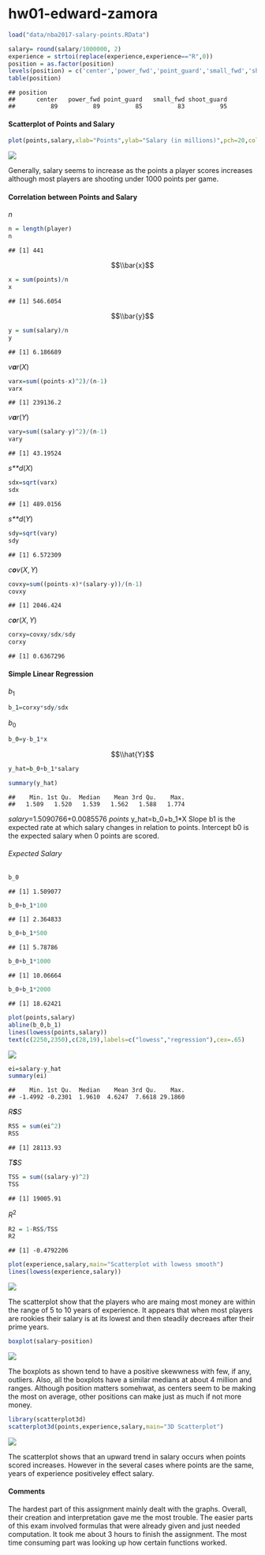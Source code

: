 hw01-edward-zamora
================

``` r
load("data/nba2017-salary-points.RData")
```

``` r
salary= round(salary/1000000, 2)
experience = strtoi(replace(experience,experience=="R",0))
position = as.factor(position)
levels(position) = c('center','power_fwd','point_guard','small_fwd','shoot_guard')
table(position)
```

    ## position
    ##      center   power_fwd point_guard   small_fwd shoot_guard 
    ##          89          89          85          83          95

#### Scatterplot of Points and Salary

``` r
plot(points,salary,xlab="Points",ylab="Salary (in millions)",pch=20,col=2)
```

![](hw01-edward-zamora_files/figure-markdown_github-ascii_identifiers/unnamed-chunk-3-1.png)

Generally, salary seems to increase as the points a player scores increases although most players are shooting under 1000 points per game.

#### Correlation between Points and Salary

*n*

``` r
n = length(player)
n
```

    ## [1] 441

$$\\bar{x}$$

``` r
x = sum(points)/n
x
```

    ## [1] 546.6054

$$\\bar{y}$$

``` r
y = sum(salary)/n
y
```

    ## [1] 6.186689

*v**a**r*(*X*)

``` r
varx=sum((points-x)^2)/(n-1)
varx
```

    ## [1] 239136.2

*v**a**r*(*Y*)

``` r
vary=sum((salary-y)^2)/(n-1)
vary
```

    ## [1] 43.19524

*s**d*(*X*)

``` r
sdx=sqrt(varx)
sdx
```

    ## [1] 489.0156

*s**d*(*Y*)

``` r
sdy=sqrt(vary)
sdy
```

    ## [1] 6.572309

*c**o**v*(*X*, *Y*)

``` r
covxy=sum((points-x)*(salary-y))/(n-1)
covxy
```

    ## [1] 2046.424

*c**o**r*(*X*, *Y*)

``` r
corxy=covxy/sdx/sdy
corxy
```

    ## [1] 0.6367296

#### Simple Linear Regression

*b*<sub>1</sub>

``` r
b_1=corxy*sdy/sdx
```

*b*<sub>0</sub>

``` r
b_0=y-b_1*x
```

$$\\hat{Y}$$

``` r
y_hat=b_0+b_1*salary
```

``` r
summary(y_hat)
```

    ##    Min. 1st Qu.  Median    Mean 3rd Qu.    Max. 
    ##   1.509   1.520   1.539   1.562   1.588   1.774

*salary*=1.5090766+0.0085576 *points* y\_hat=b\_0+b\_1\*X Slope b1 is the expected rate at which salary changes in relation to points. Intercept b0 is the expected salary when 0 points are scored.

###### Expected Salary

``` r
b_0
```

    ## [1] 1.509077

``` r
b_0+b_1*100
```

    ## [1] 2.364833

``` r
b_0+b_1*500
```

    ## [1] 5.78786

``` r
b_0+b_1*1000
```

    ## [1] 10.06664

``` r
b_0+b_1*2000
```

    ## [1] 18.62421

``` r
plot(points,salary)
abline(b_0,b_1)
lines(lowess(points,salary))
text(c(2250,2350),c(28,19),labels=c("lowess","regression"),cex=.65)
```

![](hw01-edward-zamora_files/figure-markdown_github-ascii_identifiers/unnamed-chunk-18-1.png)

``` r
ei=salary-y_hat
summary(ei)
```

    ##    Min. 1st Qu.  Median    Mean 3rd Qu.    Max. 
    ## -1.4992 -0.2301  1.9610  4.6247  7.6618 29.1860

*R**S**S*

``` r
RSS = sum(ei^2)
RSS
```

    ## [1] 28113.93

*T**S**S*

``` r
TSS = sum((salary-y)^2)
TSS
```

    ## [1] 19005.91

*R*<sup>2</sup>

``` r
R2 = 1-RSS/TSS
R2
```

    ## [1] -0.4792206

``` r
plot(experience,salary,main="Scatterplot with lowess smooth")
lines(lowess(experience,salary))
```

![](hw01-edward-zamora_files/figure-markdown_github-ascii_identifiers/unnamed-chunk-23-1.png)

The scatterplot show that the players who are maing most money are within the range of 5 to 10 years of experience. It appears that when most players are rookies their salary is at its lowest and then steadily decreaes after their prime years.

``` r
boxplot(salary~position)
```

![](hw01-edward-zamora_files/figure-markdown_github-ascii_identifiers/unnamed-chunk-24-1.png)

The boxplots as shown tend to have a positive skewwness with few, if any, outliers. Also, all the boxplots have a similar medians at about 4 million and ranges. Although position matters somehwat, as centers seem to be making the most on average, other positions can make just as much if not more money.

``` r
library(scatterplot3d)
scatterplot3d(points,experience,salary,main="3D Scatterplot")
```

![](hw01-edward-zamora_files/figure-markdown_github-ascii_identifiers/unnamed-chunk-25-1.png)

The scatterplot shows that an upward trend in salary occurs when points scored increases. However in the several cases where points are the same, years of experience positiveley effect salary.

#### Comments

The hardest part of this assignment mainly dealt with the graphs. Overall, their creation and interpretation gave me the most trouble. The easier parts of this exam involved formulas that were already given and just needed computation. It took me about 3 hours to finish the assignment. The most time consuming part was looking up how certain functions worked.
